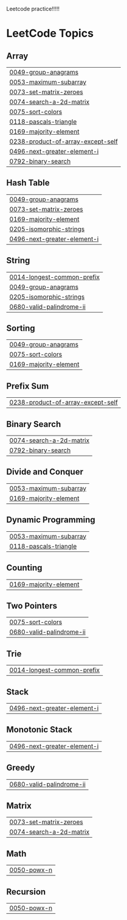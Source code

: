 Leetcode practice!!!!!

<!---LeetCode Topics Start-->
# LeetCode Topics
## Array
|  |
| ------- |
| [0049-group-anagrams](https://github.com/kunalranjan19/LeetCode/tree/master/0049-group-anagrams) |
| [0053-maximum-subarray](https://github.com/kunalranjan19/LeetCode/tree/master/0053-maximum-subarray) |
| [0073-set-matrix-zeroes](https://github.com/kunalranjan19/LeetCode/tree/master/0073-set-matrix-zeroes) |
| [0074-search-a-2d-matrix](https://github.com/kunalranjan19/LeetCode/tree/master/0074-search-a-2d-matrix) |
| [0075-sort-colors](https://github.com/kunalranjan19/LeetCode/tree/master/0075-sort-colors) |
| [0118-pascals-triangle](https://github.com/kunalranjan19/LeetCode/tree/master/0118-pascals-triangle) |
| [0169-majority-element](https://github.com/kunalranjan19/LeetCode/tree/master/0169-majority-element) |
| [0238-product-of-array-except-self](https://github.com/kunalranjan19/LeetCode/tree/master/0238-product-of-array-except-self) |
| [0496-next-greater-element-i](https://github.com/kunalranjan19/LeetCode/tree/master/0496-next-greater-element-i) |
| [0792-binary-search](https://github.com/kunalranjan19/LeetCode/tree/master/0792-binary-search) |
## Hash Table
|  |
| ------- |
| [0049-group-anagrams](https://github.com/kunalranjan19/LeetCode/tree/master/0049-group-anagrams) |
| [0073-set-matrix-zeroes](https://github.com/kunalranjan19/LeetCode/tree/master/0073-set-matrix-zeroes) |
| [0169-majority-element](https://github.com/kunalranjan19/LeetCode/tree/master/0169-majority-element) |
| [0205-isomorphic-strings](https://github.com/kunalranjan19/LeetCode/tree/master/0205-isomorphic-strings) |
| [0496-next-greater-element-i](https://github.com/kunalranjan19/LeetCode/tree/master/0496-next-greater-element-i) |
## String
|  |
| ------- |
| [0014-longest-common-prefix](https://github.com/kunalranjan19/LeetCode/tree/master/0014-longest-common-prefix) |
| [0049-group-anagrams](https://github.com/kunalranjan19/LeetCode/tree/master/0049-group-anagrams) |
| [0205-isomorphic-strings](https://github.com/kunalranjan19/LeetCode/tree/master/0205-isomorphic-strings) |
| [0680-valid-palindrome-ii](https://github.com/kunalranjan19/LeetCode/tree/master/0680-valid-palindrome-ii) |
## Sorting
|  |
| ------- |
| [0049-group-anagrams](https://github.com/kunalranjan19/LeetCode/tree/master/0049-group-anagrams) |
| [0075-sort-colors](https://github.com/kunalranjan19/LeetCode/tree/master/0075-sort-colors) |
| [0169-majority-element](https://github.com/kunalranjan19/LeetCode/tree/master/0169-majority-element) |
## Prefix Sum
|  |
| ------- |
| [0238-product-of-array-except-self](https://github.com/kunalranjan19/LeetCode/tree/master/0238-product-of-array-except-self) |
## Binary Search
|  |
| ------- |
| [0074-search-a-2d-matrix](https://github.com/kunalranjan19/LeetCode/tree/master/0074-search-a-2d-matrix) |
| [0792-binary-search](https://github.com/kunalranjan19/LeetCode/tree/master/0792-binary-search) |
## Divide and Conquer
|  |
| ------- |
| [0053-maximum-subarray](https://github.com/kunalranjan19/LeetCode/tree/master/0053-maximum-subarray) |
| [0169-majority-element](https://github.com/kunalranjan19/LeetCode/tree/master/0169-majority-element) |
## Dynamic Programming
|  |
| ------- |
| [0053-maximum-subarray](https://github.com/kunalranjan19/LeetCode/tree/master/0053-maximum-subarray) |
| [0118-pascals-triangle](https://github.com/kunalranjan19/LeetCode/tree/master/0118-pascals-triangle) |
## Counting
|  |
| ------- |
| [0169-majority-element](https://github.com/kunalranjan19/LeetCode/tree/master/0169-majority-element) |
## Two Pointers
|  |
| ------- |
| [0075-sort-colors](https://github.com/kunalranjan19/LeetCode/tree/master/0075-sort-colors) |
| [0680-valid-palindrome-ii](https://github.com/kunalranjan19/LeetCode/tree/master/0680-valid-palindrome-ii) |
## Trie
|  |
| ------- |
| [0014-longest-common-prefix](https://github.com/kunalranjan19/LeetCode/tree/master/0014-longest-common-prefix) |
## Stack
|  |
| ------- |
| [0496-next-greater-element-i](https://github.com/kunalranjan19/LeetCode/tree/master/0496-next-greater-element-i) |
## Monotonic Stack
|  |
| ------- |
| [0496-next-greater-element-i](https://github.com/kunalranjan19/LeetCode/tree/master/0496-next-greater-element-i) |
## Greedy
|  |
| ------- |
| [0680-valid-palindrome-ii](https://github.com/kunalranjan19/LeetCode/tree/master/0680-valid-palindrome-ii) |
## Matrix
|  |
| ------- |
| [0073-set-matrix-zeroes](https://github.com/kunalranjan19/LeetCode/tree/master/0073-set-matrix-zeroes) |
| [0074-search-a-2d-matrix](https://github.com/kunalranjan19/LeetCode/tree/master/0074-search-a-2d-matrix) |
## Math
|  |
| ------- |
| [0050-powx-n](https://github.com/kunalranjan19/LeetCode/tree/master/0050-powx-n) |
## Recursion
|  |
| ------- |
| [0050-powx-n](https://github.com/kunalranjan19/LeetCode/tree/master/0050-powx-n) |
<!---LeetCode Topics End-->